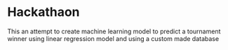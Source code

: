 # Hackathaon
This an attempt to create  machine learning model to predict a tournament winner using linear regression model and using a custom made database 
